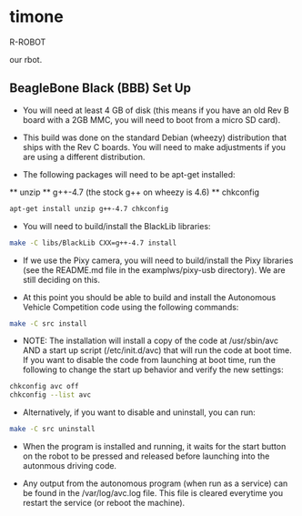 # timone
R-ROBOT

our rbot.

## BeagleBone Black (BBB) Set Up

* You will need at least 4 GB of disk (this means if you have an old
  Rev B board with a 2GB MMC, you will need to boot from a micro SD
  card).

* This build was done on the standard Debian (wheezy) distribution
  that ships with the Rev C boards. You will need to make adjustments
  if you are using a different distribution.

* The following packages will need to be apt-get installed:

** unzip
** g++-4.7 (the stock g++ on wheezy is 4.6)
** chkconfig

```sh
apt-get install unzip g++-4.7 chkconfig
```

* You will need to build/install the BlackLib libraries:

```sh
make -C libs/BlackLib CXX=g++-4.7 install
```

* If we use the Pixy camera, you will need to build/install the Pixy
  libraries (see the README.md file in the examplws/pixy-usb
  directory). We are still deciding on this.

* At this point you should be able to build and install the Autonomous
  Vehicle Competition code using the following commands:

```sh
make -C src install
```

* NOTE: The installation will install a copy of the code at
  /usr/sbin/avc AND a start up script (/etc/init.d/avc) that will run
  the code at boot time. If you want to disable the code from
  launching at boot time, run the following to change the start up
  behavior and verify the new settings:

```sh
chkconfig avc off
chkconfig --list avc
```

* Alternatively, if you want to disable and uninstall, you can run:

```sh
make -C src uninstall
```

* When the program is installed and running, it waits for the start
  button on the robot to be pressed and released before launching into
  the autonmous driving code.

* Any output from the autonomous program (when run as a service) can
  be found in the /var/log/avc.log file. This file is cleared
  everytime you restart the service (or reboot the machine).
